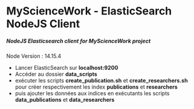 # MyScienceWork - ElasticSearch NodeJS Client 

##### NodeJS Elasticsearch client for MyScienceWork project
Node Version : 14.15.4

* Lancer ElasticSearch sur **localhost:9200**
* Accéder au dossier **data_scripts**
* exécuter les scripts **create_publication.sh** et **create_researchers.sh** pour créer respectivement les index **publications** et **researchers**
* puis ajouter les données aux indices en exécutants les scripts **data_publications** et **data_researchers**
